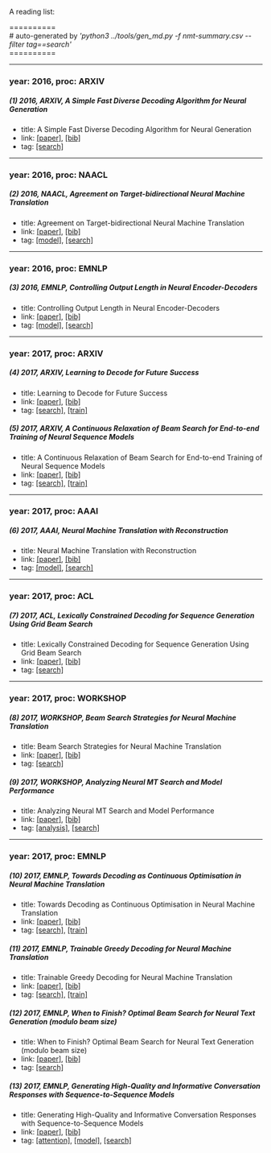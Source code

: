 A reading list:

==========<br>
\# auto-generated by *'python3 ../tools/gen_md.py -f nmt-summary.csv --filter tag==search'*<br>==========

-----
### year: 2016, proc: ARXIV

##### (1) 2016, ARXIV, A Simple Fast Diverse Decoding Algorithm for Neural Generation

* title: A Simple Fast Diverse Decoding Algorithm for Neural Generation
* link: [[paper]](https://arxiv.org/abs/1611.08562), [[bib]](https://arxiv.org/abs/1611.08562.bib)
* tag: [[search]](search.md)


-----
### year: 2016, proc: NAACL

##### (2) 2016, NAACL, Agreement on Target-bidirectional Neural Machine Translation

* title: Agreement on Target-bidirectional Neural Machine Translation
* link: [[paper]](http://www.aclweb.org/anthology/N16-1046), [[bib]](http://www.aclweb.org/anthology/N16-1046.bib)
* tag: [[model]](model.md), [[search]](search.md)


-----
### year: 2016, proc: EMNLP

##### (3) 2016, EMNLP, Controlling Output Length in Neural Encoder-Decoders

* title: Controlling Output Length in Neural Encoder-Decoders
* link: [[paper]](http://www.aclweb.org/anthology/D16-1140), [[bib]](http://www.aclweb.org/anthology/D16-1140.bib)
* tag: [[model]](model.md), [[search]](search.md)


-----
### year: 2017, proc: ARXIV

##### (4) 2017, ARXIV, Learning to Decode for Future Success

* title: Learning to Decode for Future Success
* link: [[paper]](https://arxiv.org/abs/1701.06549), [[bib]](https://arxiv.org/abs/1701.06549.bib)
* tag: [[search]](search.md), [[train]](train.md)


##### (5) 2017, ARXIV, A Continuous Relaxation of Beam Search for End-to-end Training of Neural Sequence Models

* title: A Continuous Relaxation of Beam Search for End-to-end Training of Neural Sequence Models
* link: [[paper]](https://arxiv.org/abs/1708.00111), [[bib]](https://arxiv.org/abs/1708.00111.bib)
* tag: [[search]](search.md), [[train]](train.md)


-----
### year: 2017, proc: AAAI

##### (6) 2017, AAAI, Neural Machine Translation with Reconstruction

* title: Neural Machine Translation with Reconstruction
* link: [[paper]](https://arxiv.org/abs/1611.01874), [[bib]](https://arxiv.org/abs/1611.01874.bib)
* tag: [[model]](model.md), [[search]](search.md)


-----
### year: 2017, proc: ACL

##### (7) 2017, ACL, Lexically Constrained Decoding for Sequence Generation Using Grid Beam Search

* title: Lexically Constrained Decoding for Sequence Generation Using Grid Beam Search
* link: [[paper]](http://www.aclweb.org/anthology/P17-1141), [[bib]](http://www.aclweb.org/anthology/P17-1141.bib)
* tag: [[search]](search.md)


-----
### year: 2017, proc: WORKSHOP

##### (8) 2017, WORKSHOP, Beam Search Strategies for Neural Machine Translation

* title: Beam Search Strategies for Neural Machine Translation
* link: [[paper]](http://www.aclweb.org/anthology/W17-3207), [[bib]](http://www.aclweb.org/anthology/W17-3207.bib)
* tag: [[search]](search.md)


##### (9) 2017, WORKSHOP, Analyzing Neural MT Search and Model Performance

* title: Analyzing Neural MT Search and Model Performance
* link: [[paper]](http://www.aclweb.org/anthology/W17-3202), [[bib]](http://www.aclweb.org/anthology/W17-3202.bib)
* tag: [[analysis]](analysis.md), [[search]](search.md)


-----
### year: 2017, proc: EMNLP

##### (10) 2017, EMNLP, Towards Decoding as Continuous Optimisation in Neural Machine Translation

* title: Towards Decoding as Continuous Optimisation in Neural Machine Translation
* link: [[paper]](http://aclweb.org/anthology/D17-1014), [[bib]](http://aclweb.org/anthology/D17-1014.bib)
* tag: [[search]](search.md), [[train]](train.md)


##### (11) 2017, EMNLP, Trainable Greedy Decoding for Neural Machine Translation

* title: Trainable Greedy Decoding for Neural Machine Translation
* link: [[paper]](http://aclweb.org/anthology/D17-1209), [[bib]](http://aclweb.org/anthology/D17-1209.bib)
* tag: [[search]](search.md), [[train]](train.md)


##### (12) 2017, EMNLP, When to Finish? Optimal Beam Search for Neural Text Generation (modulo beam size)

* title: When to Finish? Optimal Beam Search for Neural Text Generation (modulo beam size)
* link: [[paper]](http://aclweb.org/anthology/D17-1226), [[bib]](http://aclweb.org/anthology/D17-1226.bib)
* tag: [[search]](search.md)


##### (13) 2017, EMNLP, Generating High-Quality and Informative Conversation Responses with Sequence-to-Sequence Models

* title: Generating High-Quality and Informative Conversation Responses with Sequence-to-Sequence Models
* link: [[paper]](http://www.aclweb.org/anthology/D17-1234), [[bib]](http://www.aclweb.org/anthology/D17-1234.bib)
* tag: [[attention]](attention.md), [[model]](model.md), [[search]](search.md)



